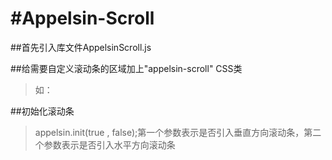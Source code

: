 #Appelsin-Scroll
===============

##首先引入库文件AppelsinScroll.js
>
<script src="AppelsinScroll.js">
</script>

##给需要自定义滚动条的区域加上"appelsin-scroll" CSS类

>如：
<div class="content appelsin-scroll">
</div>

##初始化滚动条
>appelsin.init(true , false);第一个参数表示是否引入垂直方向滚动条，第二个参数表示是否引入水平方向滚动条


